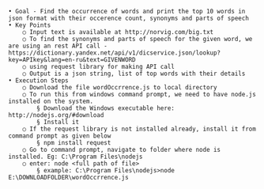 	• Goal - Find the occurrence of words and print the top 10 words in json format with their occerence count, synonyms and parts of speech
	• Key Points
		○ Input text is available at http://norvig.com/big.txt
		○ To find the synonyms and parts of speech for the given word, we are using an rest API call - https://dictionary.yandex.net/api/v1/dicservice.json/lookup?key=APIkey&lang=en-ru&text=GIVENWORD
		○ using request library for making API call
		○ Output is a json string, list of top words with their details
	• Execution Steps
		○ Download the file wordOccrrence.js to local directory
		○ To run this from windows command prompt, we need to have node.js installed on the system.
			§ Download the Windows executable here: http://nodejs.org/#download
			§ Install it
		○ If the request library is not installed already, install it from command prompt as given below
			§ npm install request
		○ Go to command prompt, navigate to folder where node is installed. Eg: C:\Program Files\nodejs
		○ enter: node <full path of file>
			§ example: C:\Program Files\nodejs>node E:\DOWNLOADFOLDER\wordOccrrence.js
